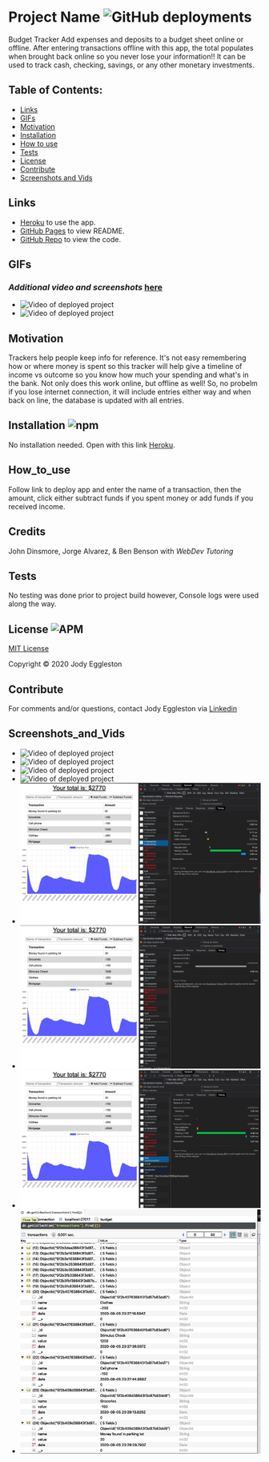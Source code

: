 # Project Name ![GitHub deployments](https://img.shields.io/github/deployments/badges/shields/shields-staging?color=pink)
Budget Tracker
Add expenses and deposits to a budget sheet online or offline. After entering transactions offline with this app, the total populates when brought back online so you never lose your information!! It can be used to track cash, checking, savings, or any other monetary investments. 


## Table of Contents:
  - [Links](#Links)
  - [GIFs](#GIFs)
  - [Motivation](#Motivation)
  - [Installation](#Installation)
  - [How to use](#How_to_use)
  - [Tests](#Tests)
  - [License](#License)
  - [Contribute](#Contribute)
  - [Screenshots and Vids](#Screenshots_and_Vids)


  ## Links
  - [Heroku](https://budget-tracker-for-you.herokuapp.com/) to use the app.
  - [GitHub Pages](https://jmeggles.github.io/18_Budget_Tracker/) to view README.
  - [GitHub Repo](https://github.com/jmeggles/18_Budget_Tracker) to view the code.


 ## GIFs 
 ### *Additional video and screenshots* [here](#Screenshots_and_Vids)
  - ![Video of deployed project](https://media.giphy.com/media/J5wI1iv25cFnGHouV1/giphy.gif)
  - ![Video of deployed project](https://media.giphy.com/media/Pm4hnI70yogJqOipwK/giphy.gif)

  
  ## Motivation
  Trackers help people keep info for reference.  It's not easy remembering how or where money is spent so this tracker will help give a timeline of income vs outcome so you know how much your spending and what's in the bank.  Not only does this work online, but offline as well!  So, no probelm if you lose internet connection, it will include entries either way and when back on line, the database is updated with all entries. 

  ## Installation ![npm](https://img.shields.io/npm/v/npm?color=green&style=plastic) 
  No installation needed.  Open with this link [Heroku](https://budget-tracker-for-you.herokuapp.com/).

  ## How_to_use
  Follow link to deploy app and enter the name of a transaction, then the amount, click either subtract funds if you spent money or add funds if you received income.  

  ## Credits
  John Dinsmore, Jorge Alvarez, & Ben Benson with *WebDev Tutoring*

  ## Tests
  No testing was done prior to project build however, Console logs were used along the way.    

  ## License ![APM](https://img.shields.io/apm/l/npm?color=pink&style=plastic) 
  [MIT License](https://opensource.org/licenses/MIT)

  Copyright © 2020 Jody Eggleston 

  ## Contribute
  For comments and/or questions, contact Jody Eggleston via 
  [Linkedin](https://www.linkedin.com/in/jody-eggleston/)

   ## Screenshots_and_Vids 
  - ![Video of deployed project](https://media.giphy.com/media/h6g2UeynsoyyrTwN9d/giphy.gif)
  - ![Video of deployed project](https://media.giphy.com/media/cnQUiBfNtSzdhS6cG1/giphy.gif)
  - ![Video of deployed project](https://media.giphy.com/media/efCnbxJy8qbC3quwZV/giphy.gif)
  - ![Video of deployed project](https://media.giphy.com/media/jU8yG6RjJ2YMKV1L22/giphy.gif)
  - ![Screenshot of deployed project](./public/assets/images/screenshot1.png)  
  - ![Screenshot of deployed project](./public/assets/images/screenshot2.png)
  - ![Screenshot of deployed project](./public/assets/images/screenshot3.png)  
  - ![Screenshot of deployed project](./public/assets/images/screenshot4.png)
